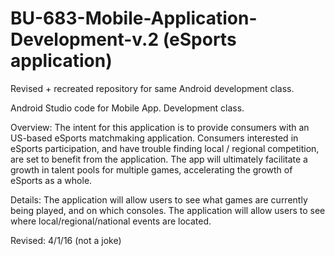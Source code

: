 # BU-683-Mobile-Application-Development-v.2 (eSports application)
Revised + recreated repository for same Android development class.

Android Studio code for Mobile App. Development class.

Overview: The intent for this application is to provide consumers with an US-based eSports matchmaking application. 
Consumers interested in eSports participation, and have trouble finding local / regional competition, 
are set to benefit from the application. 
The app will ultimately facilitate a growth in talent pools for multiple games, accelerating the growth of eSports as a whole.

Details: The application will allow users to see what games are currently being played, and on which consoles. 
The application will allow users to see where local/regional/national events are located.

Revised: 4/1/16 (not a joke)
